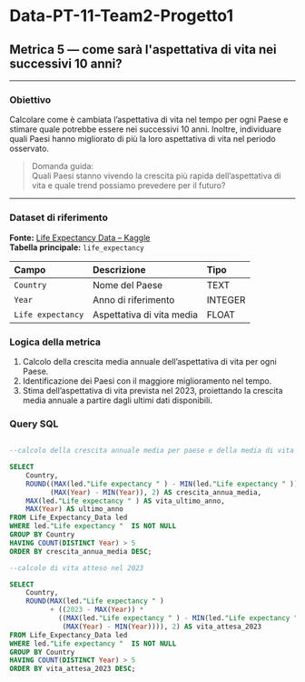 # Data-PT-11-Team2-Progetto1  
## Metrica 5 — come sarà l'aspettativa di vita nei successivi 10 anni?

---

### Obiettivo
Calcolare come è cambiata l’aspettativa di vita nel tempo per ogni Paese e stimare quale potrebbe essere nei successivi 10 anni. Inoltre, individuare quali Paesi hanno migliorato di più la loro aspettativa di vita nel periodo osservato.

> Domanda guida:  
> Quali Paesi stanno vivendo la crescita più rapida dell’aspettativa di vita e quale trend possiamo prevedere per il futuro?

---
### Dataset di riferimento
**Fonte:** [Life Expectancy Data – Kaggle](https://www.kaggle.com/datasets/maryalebron/life-expectancy-data)  
**Tabella principale:** `life_expectancy`

| Campo               | Descrizione                           | Tipo    |
| :------------------ | :------------------------------------ | :------ |
| `Country`           | Nome del Paese                        | TEXT    |
| `Year`              | Anno di riferimento                   | INTEGER |
| `Life expectancy`   | Aspettativa di vita media             | FLOAT   |


### Logica della metrica
1. Calcolo della crescita media annuale dell’aspettativa di vita per ogni Paese.
2. Identificazione dei Paesi con il maggiore miglioramento nel tempo.  
3. Stima dell’aspettativa di vita prevista nel 2023, proiettando la crescita media annuale a partire dagli ultimi dati disponibili.

### Query SQL

```sql

--calcolo della crescita annuale media per paese e della media di vita nel 2015 (ultimo anno DB)

SELECT 
    Country,
    ROUND((MAX(led."Life expectancy " ) - MIN(led."Life expectancy " )) / 
          (MAX(Year) - MIN(Year)), 2) AS crescita_annua_media,
    MAX(led."Life expectancy " ) AS vita_ultimo_anno,
    MAX(Year) AS ultimo_anno
FROM Life_Expectancy_Data led 
WHERE led."Life expectancy "  IS NOT NULL
GROUP BY Country
HAVING COUNT(DISTINCT Year) > 5
ORDER BY crescita_annua_media DESC;

--calcolo di vita atteso nel 2023

SELECT 
    Country,
    ROUND(MAX(led."Life expectancy " ) 
          + ((2023 - MAX(Year)) * 
            ((MAX(led."Life expectancy " ) - MIN(led."Life expectancy " )) / 
             (MAX(Year) - MIN(Year)))), 2) AS vita_attesa_2023
FROM Life_Expectancy_Data led 
WHERE led."Life expectancy "  IS NOT NULL
GROUP BY Country
HAVING COUNT(DISTINCT Year) > 5
ORDER BY vita_attesa_2023 DESC;